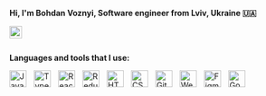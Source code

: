**Hi, I'm Bohdan Voznyi, Software engineer from Lviv, Ukraine 🇺🇦**

<a href="https://www.linkedin.com/in/bohdanvoznyi/">
  <img align="left" alt="Abhishek's LinkdeIN" width="22px" src="https://cdn-icons-png.flaticon.com/512/174/174857.png" />
</a>

<br />
<br />

**Languages and tools that I use:**  

<img align="left" alt="JavaScript" width="30px" src="https://cdn.jsdelivr.net/gh/devicons/devicon/icons/javascript/javascript-original.svg" style="padding-right:10px;" />
<img align="left" alt="Typescrypt" width="30px" src="https://cdn.jsdelivr.net/gh/devicons/devicon/icons/typescript/typescript-original.svg" style="padding-right:10px;" />

<img align="left" alt="React" width="30px" src="https://cdn.jsdelivr.net/gh/devicons/devicon/icons/react/react-original.svg" style="padding-right:10px;" />
<img align="left" alt="Redux" width="30px" src="https://cdn.jsdelivr.net/gh/devicons/devicon/icons/redux/redux-original.svg" style="padding-right:10px;" />

<img align="left" alt="HTML5" width="30px" src="https://cdn.jsdelivr.net/gh/devicons/devicon/icons/html5/html5-original.svg" style="padding-right:10px;" />
<img align="left" alt="CSS3" width="30px" src="https://cdn.jsdelivr.net/gh/devicons/devicon/icons/css3/css3-original.svg" style="padding-right:10px;" />

<img align="left" alt="Git" width="30px" src="https://cdn.jsdelivr.net/gh/devicons/devicon/icons/git/git-original.svg" style="padding-right:10px;" />
<img align="left" alt="Webstorm" width="30px" src="https://cdn.freebiesupply.com/logos/large/2x/webstorm-icon-logo-png-transparent.png" style="padding-right:10px;" />

<img align="left" alt="Figma" width="30px" src="https://cdn.jsdelivr.net/gh/devicons/devicon/icons/figma/figma-original.svg" style="padding-right:10px;" />
<img align="left" alt="Go" width="30px" src="https://cdn.jsdelivr.net/gh/devicons/devicon/icons/go/go-original.svg" style="padding-right:10px;" />
